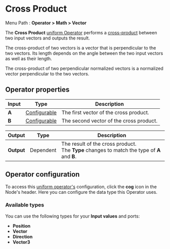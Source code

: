 # Cross Product

Menu Path : **Operator > Math > Vector**

The **Cross Product** [uniform Operator](Operators.md#uniform-operators) performs a [cross-product](https://docs.unity3d.com/ScriptReference/Vector3.Cross.html) between two input vectors and outputs the result.

The cross-product of two vectors is a vector that is perpendicular to the two vectors. Its length depends on the angle between the two input vectors as well as their length.

The cross-product of two perpendicular normalized vectors is a normalized vector perpendicular to the two vectors.

## Operator properties

| **Input** | **Type**                                | **Description**                         |
| --------- | --------------------------------------- | --------------------------------------- |
| **A**     | [Configurable](#operator-configuration) | The first vector of the cross product.  |
| **B**     | [Configurable](#operator-configuration) | The second vector of the cross product. |

| **Output** | **Type**  | **Description**                                              |
| ---------- | --------- | ------------------------------------------------------------ |
| **Output** | Dependent | The result of the cross product.<br/>The **Type** changes to match the type of **A** and **B**. |

## Operator configuration

To access this [uniform operator's](Operators.md#uniform-operators) configuration, click the **cog** icon in the Node's header. Here you can configure the data type this Operator uses.

### Available types

You can use the following types for your **Input values** and ports:

- **Position**
- **Vector**
- **Direction**
- **Vector3**